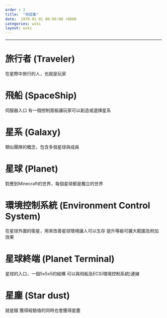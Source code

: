 ```yaml
---
order : 2
title:  "用語集"
date:  1970-01-01 00:00:00 +0000
categories: wiki
layout: wiki
---
```


---

# 旅行者 (Traveler)

在星際中旅行的人，也就是玩家

# 飛船 (SpaceShip)

伺服器入口
有一個控制面板讓玩家可以創造或選擇星系

# 星系 (Galaxy)

類似團隊的概念，包含多個星球與成員

# 星球 (Planet)

對應到Minecraft的世界，每個星球都是獨立的世界

# 環境控制系統 (Environment Control System)

在星球外圍的衛星，用來改善星球環境讓人可以生存
提升等級可擴大範圍及附加效果

# 星球終端 (Planet Terminal)

星球的入口，一個5x5x5的結構
可以與飛船及ECS(環境控制系統)連線

# 星塵 (Star dust)

就是錢
獲得經驗值的同時也會獲得星塵